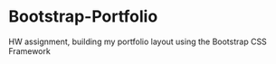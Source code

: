 # Bootstrap-Portfolio
HW assignment, building my portfolio layout using the Bootstrap CSS Framework
